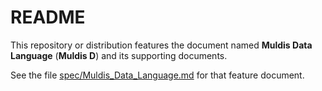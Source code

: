 # README

This repository or distribution features the document named
**Muldis Data Language** (**Muldis D**)
and its supporting documents.

See the file
[spec/Muldis_Data_Language.md](spec/Muldis_Data_Language.md)
for that feature document.
